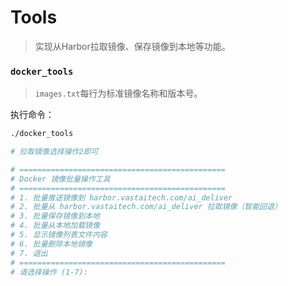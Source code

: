 # Tools

> 实现从Harbor拉取镜像、保存镜像到本地等功能。

### `docker_tools`

> `images.txt`每行为标准镜像名称和版本号。

执行命令：

```bash
./docker_tools

# 拉取镜像选择操作2即可

# ==============================================
# Docker 镜像批量操作工具
# ==============================================
# 1. 批量推送镜像到 harbor.vastaitech.com/ai_deliver
# 2. 批量从 harbor.vastaitech.com/ai_deliver 拉取镜像（智能回退）
# 3. 批量保存镜像到本地
# 4. 批量从本地加载镜像
# 5. 显示镜像列表文件内容
# 6. 批量删除本地镜像
# 7. 退出
# ==============================================
# 请选择操作 (1-7): 
```
